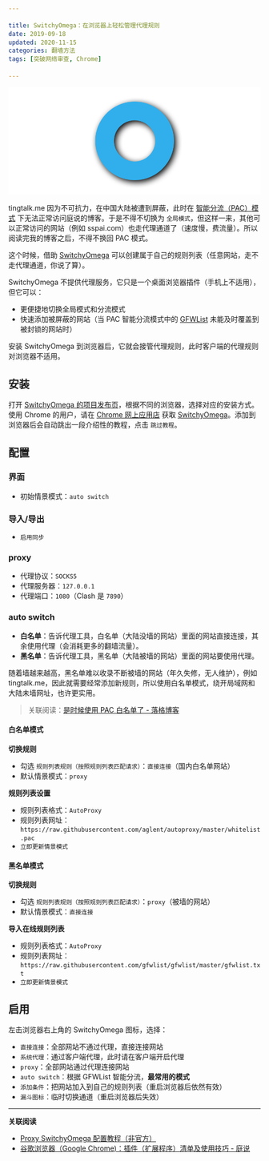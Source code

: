 ```yaml
---

title: SwitchyOmega：在浏览器上轻松管理代理规则
date: 2019-09-18
updated: 2020-11-15  
categories: 翻墙方法   
tags: [突破网络审查, Chrome] 

---
```


![switchyomega](switchyomega/switchyomega.png)

tingtalk.me 因为不可抗力，在中国大陆被遭到屏蔽，此时在 [智能分流（PAC）模式](https://github.com/gfwlist/gfwlist) 下无法正常访问庭说的博客。于是不得不切换为 `全局模式`，但这样一来，其他可以正常访问的网站（例如 sspai.com）也走代理通道了（速度慢，费流量）。所以阅读完我的博客之后，不得不换回 PAC 模式。

这个时候，借助 [SwitchyOmega](https://github.com/FelisCatus/SwitchyOmega/) 可以创建属于自己的规则列表（任意网站，走不走代理通道，你说了算）。

<!-- more -->


SwitchyOmega 不提供代理服务，它只是一个桌面浏览器插件（手机上不适用），但它可以：
- 更便捷地切换全局模式和分流模式
- 快速添加被屏蔽的网站（当 PAC 智能分流模式中的 [GFWList](https://github.com/gfwlist/gfwlist) 未能及时覆盖到被封锁的网站时）



安装 SwitchyOmega 到浏览器后，它就会接管代理规则，此时客户端的代理规则对浏览器不适用。




## 安装

打开 [SwitchyOmega 的项目发布页](https://github.com/FelisCatus/SwitchyOmega/releases)，根据不同的浏览器，选择对应的安装方式。使用 Chrome 的用户，请在 [Chrome 网上应用店](https://chrome.google.com/webstore/detail/proxy-switchyomega/padekgcemlokbadohgkifijomclgjgif?hl=zh-CN) 获取 [SwitchyOmega](https://chrome.google.com/webstore/detail/proxy-switchyomega/padekgcemlokbadohgkifijomclgjgif?hl=zh-CN)。添加到浏览器后会自动跳出一段介绍性的教程，点击 `跳过教程`。



## 配置

### 界面

- 初始情景模式：`auto switch`


### 导入/导出

- `启用同步`

### proxy

- 代理协议：`SOCKS5`
- 代理服务器：`127.0.0.1`
- 代理端口：`1080`（Clash 是 `7890`）

### auto switch

- **白名单**：告诉代理工具，白名单（大陆没墙的网站）里面的网站直接连接，其余使用代理（会消耗更多的翻墙流量）。
- **黑名单**：告诉代理工具，黑名单（大陆被墙的网站）里面的网站要使用代理。

随着墙越来越高，黑名单难以收录不断被墙的网站（年久失修，无人维护），例如 tingtalk.me，因此就需要经常添加新规则，所以使用白名单模式，绕开局域网和大陆未墙网址，也许更实用。

> 关联阅读：[是时候使用 PAC 白名单了 - 落格博客](https://www.logcg.com/archives/1292.html)

#### 白名单模式

**切换规则**

- 勾选 `规则列表规则（按照规则列表匹配请求）`：`直接连接`（国内白名单网站）
- 默认情景模式：`proxy`

**规则列表设置**

- 规则列表格式：`AutoProxy`
- 规则列表网址：`https://raw.githubusercontent.com/aglent/autoproxy/master/whitelist.pac`
- `立即更新情景模式`



#### 黑名单模式

**切换规则**

- 勾选 `规则列表规则（按照规则列表匹配请求）`：`proxy`（被墙的网站）
- 默认情景模式：`直接连接`

**导入在线规则列表**

- 规则列表格式：`AutoProxy`
- 规则列表网址：`https://raw.githubusercontent.com/gfwlist/gfwlist/master/gfwlist.txt`
- `立即更新情景模式`




## 启用

左击浏览器右上角的 SwitchyOmega 图标，选择：
- `直接连接`：全部网站不通过代理，直接连接网站
- `系统代理`：通过客户端代理，此时请在客户端开启代理
- `proxy`：全部网站通过代理连接网站
- `auto switch`：根据 GFWList 智能分流，**最常用的模式**
- `添加条件`：把网站加入到自己的规则列表（重启浏览器后依然有效）
- `漏斗图标`：临时切换通道（重启浏览器后失效）



---

**关联阅读**

- [Proxy SwitchyOmega 配置教程（非官方）](https://proxy-switchyomega.com/settings/)
- [谷歌浏览器（Google Chrome)：插件（扩展程序）清单及使用技巧 - 庭说](https://tingtalk.me/chrome/)